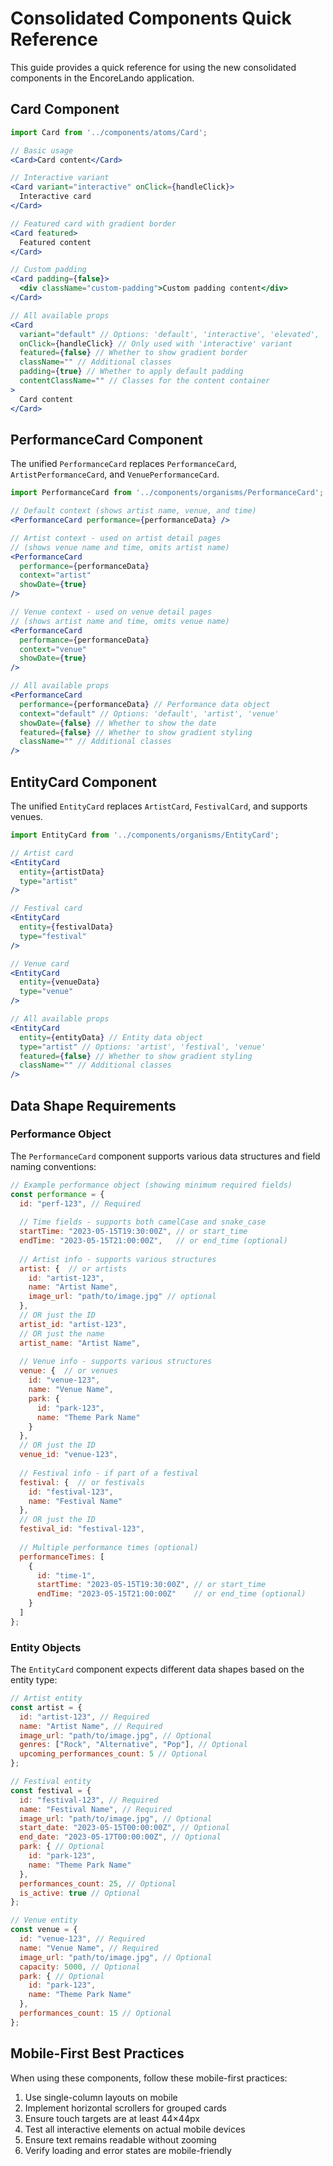 # Consolidated Components Quick Reference

This guide provides a quick reference for using the new consolidated components in the EncoreLando application.

## Card Component

```jsx
import Card from '../components/atoms/Card';

// Basic usage
<Card>Card content</Card>

// Interactive variant
<Card variant="interactive" onClick={handleClick}>
  Interactive card
</Card>

// Featured card with gradient border
<Card featured>
  Featured content
</Card>

// Custom padding
<Card padding={false}>
  <div className="custom-padding">Custom padding content</div>
</Card>

// All available props
<Card
  variant="default" // Options: 'default', 'interactive', 'elevated', 'outlined'
  onClick={handleClick} // Only used with 'interactive' variant
  featured={false} // Whether to show gradient border
  className="" // Additional classes
  padding={true} // Whether to apply default padding
  contentClassName="" // Classes for the content container
>
  Card content
</Card>
```

## PerformanceCard Component

The unified `PerformanceCard` replaces `PerformanceCard`, `ArtistPerformanceCard`, and `VenuePerformanceCard`.

```jsx
import PerformanceCard from '../components/organisms/PerformanceCard';

// Default context (shows artist name, venue, and time)
<PerformanceCard performance={performanceData} />

// Artist context - used on artist detail pages
// (shows venue name and time, omits artist name)
<PerformanceCard 
  performance={performanceData} 
  context="artist"
  showDate={true} 
/>

// Venue context - used on venue detail pages
// (shows artist name and time, omits venue name)
<PerformanceCard 
  performance={performanceData} 
  context="venue"
  showDate={true} 
/>

// All available props
<PerformanceCard
  performance={performanceData} // Performance data object
  context="default" // Options: 'default', 'artist', 'venue'
  showDate={false} // Whether to show the date
  featured={false} // Whether to show gradient styling
  className="" // Additional classes
/>
```

## EntityCard Component

The unified `EntityCard` replaces `ArtistCard`, `FestivalCard`, and supports venues.

```jsx
import EntityCard from '../components/organisms/EntityCard';

// Artist card
<EntityCard 
  entity={artistData} 
  type="artist" 
/>

// Festival card
<EntityCard 
  entity={festivalData} 
  type="festival" 
/>

// Venue card
<EntityCard 
  entity={venueData} 
  type="venue" 
/>

// All available props
<EntityCard
  entity={entityData} // Entity data object
  type="artist" // Options: 'artist', 'festival', 'venue'
  featured={false} // Whether to show gradient styling
  className="" // Additional classes
/>
```

## Data Shape Requirements

### Performance Object

The `PerformanceCard` component supports various data structures and field naming conventions:

```javascript
// Example performance object (showing minimum required fields)
const performance = {
  id: "perf-123", // Required
  
  // Time fields - supports both camelCase and snake_case
  startTime: "2023-05-15T19:30:00Z", // or start_time
  endTime: "2023-05-15T21:00:00Z",   // or end_time (optional)
  
  // Artist info - supports various structures
  artist: {  // or artists
    id: "artist-123",
    name: "Artist Name",
    image_url: "path/to/image.jpg" // optional
  },
  // OR just the ID
  artist_id: "artist-123",
  // OR just the name
  artist_name: "Artist Name",
  
  // Venue info - supports various structures
  venue: {  // or venues
    id: "venue-123",
    name: "Venue Name",
    park: {
      id: "park-123",
      name: "Theme Park Name"
    }
  },
  // OR just the ID
  venue_id: "venue-123",
  
  // Festival info - if part of a festival
  festival: {  // or festivals
    id: "festival-123",
    name: "Festival Name"
  },
  // OR just the ID
  festival_id: "festival-123",
  
  // Multiple performance times (optional)
  performanceTimes: [
    {
      id: "time-1",
      startTime: "2023-05-15T19:30:00Z", // or start_time
      endTime: "2023-05-15T21:00:00Z"    // or end_time (optional)
    }
  ]
};
```

### Entity Objects

The `EntityCard` component expects different data shapes based on the entity type:

```javascript
// Artist entity
const artist = {
  id: "artist-123", // Required
  name: "Artist Name", // Required
  image_url: "path/to/image.jpg", // Optional
  genres: ["Rock", "Alternative", "Pop"], // Optional
  upcoming_performances_count: 5 // Optional
};

// Festival entity
const festival = {
  id: "festival-123", // Required
  name: "Festival Name", // Required
  image_url: "path/to/image.jpg", // Optional
  start_date: "2023-05-15T00:00:00Z", // Optional
  end_date: "2023-05-17T00:00:00Z", // Optional
  park: { // Optional
    id: "park-123",
    name: "Theme Park Name"
  },
  performances_count: 25, // Optional
  is_active: true // Optional
};

// Venue entity
const venue = {
  id: "venue-123", // Required
  name: "Venue Name", // Required
  image_url: "path/to/image.jpg", // Optional
  capacity: 5000, // Optional
  park: { // Optional
    id: "park-123",
    name: "Theme Park Name"
  },
  performances_count: 15 // Optional
};
```

## Mobile-First Best Practices

When using these components, follow these mobile-first practices:

1. Use single-column layouts on mobile
2. Implement horizontal scrollers for grouped cards
3. Ensure touch targets are at least 44×44px
4. Test all interactive elements on actual mobile devices
5. Ensure text remains readable without zooming
6. Verify loading and error states are mobile-friendly